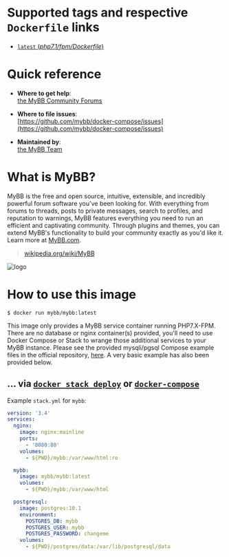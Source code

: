 # Supported tags and respective `Dockerfile` links

-	[`latest` (*php7.1/fpm/Dockerfile*)](https://github.com/mybb/docker-compose/blob/master/php7.1/fpm/Dockerfile)

# Quick reference

-	**Where to get help**:  
	[the MyBB Community Forums](https://community.mybb.com/)

-	**Where to file issues**:  
	[https://github.com/mybb/docker-compose/issues](https://github.com/mybb/docker-compose/issues)

-	**Maintained by**:  
	[the MyBB Team](https://mybb.com/about/team/)

# What is MyBB?

MyBB is the free and open source, intuitive, extensible, and incredibly powerful forum software you've been looking for. With everything from forums to threads, posts to private messages, search to profiles, and reputation to warnings, MyBB features everything you need to run an efficient and captivating community. Through plugins and themes, you can extend MyBB's functionality to build your community exactly as you'd like it. Learn more at [MyBB.com](https://mybb.com).

> [wikipedia.org/wiki/MyBB](https://en.wikipedia.org/wiki/MyBB)

![logo](https://mybb.com/assets/images/logo.png)

# How to use this image

```console
$ docker run mybb/mybb:latest
```

This image only provides a MyBB service container running PHP7.X-FPM. There are no database or nginx container(s) provided, you'll need to use Docker Compose or Stack to wrange those additional services to your MyBB instance. Please see the provided mysqli/pgsql Compose example files in the official repository, [here](https://github.com/mybb/docker-compose). A very basic example has also been provided below.

## ... via [`docker stack deploy`](https://docs.docker.com/engine/reference/commandline/stack_deploy/) or [`docker-compose`](https://github.com/docker/compose)

Example `stack.yml` for `mybb`:

```yaml
version: '3.4'
services:
  nginx:
    image: nginx:mainline
    ports:
      - '8080:80'
    volumes:
      - ${PWD}/mybb:/var/www/html:ro

  mybb:
    image: mybb/mybb:latest
    volumes:
      - ${PWD}/mybb:/var/www/html

  postgresql:
    image: postgres:10.1
    environment:
      POSTGRES_DB: mybb
      POSTGRES_USER: mybb
      POSTGRES_PASSWORD: changeme
    volumes:
      - ${PWD}/postgres/data:/var/lib/postgresql/data
```
